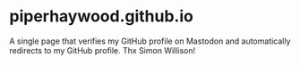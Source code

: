 # piperhaywood.github.io
A single page that verifies my GitHub profile on Mastodon and automatically redirects to my GitHub profile. Thx Simon Willison!
